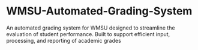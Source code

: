 # WMSU-Automated-Grading-System
An automated grading system for WMSU designed to streamline the evaluation of student performance. Built to support efficient input, processing, and reporting of academic grades
